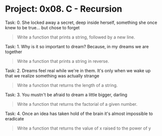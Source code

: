 # Project: 0x08. C - Recursion
Task: 0. She locked away a secret, deep inside herself, something she once knew to be true... but chose to forget
> Write a function that prints a string, followed by a new line.

Task: 1. Why is it so important to dream? Because, in my dreams we are together
> Write a function that prints a string in reverse. 

Task: 2. Dreams feel real while we're in them. It's only when we wake up that we realize something was actually strange
> Write a function that returns the length of a string.

Task: 3. You mustn't be afraid to dream a little bigger, darling
> Write a function that returns the factorial of a given number.

Task: 4. Once an idea has taken hold of the brain it's almost impossible to eradicate
> Write a function that returns the value of x raised to the power of y

